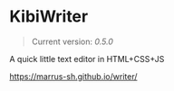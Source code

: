 #  KibiWriter  #

>   Current version: _0.5.0_

A quick little text editor in HTML+CSS+JS

<https://marrus-sh.github.io/writer/>
